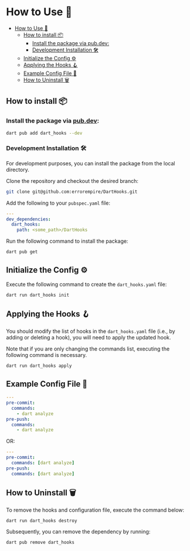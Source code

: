 # How to Use 🤷

- [How to Use 🤷](#how-to-use-)
  - [How to install 📦](#how-to-install-)
    - [Install the package via pub.dev:](#install-the-package-via-pubdev)
    - [Development Installation 🛠️](#development-installation-️)
  - [Initialize the Config ⚙️](#initialize-the-config-️)
  - [Applying the Hooks 🪝](#applying-the-hooks-)
  - [Example Config File 📁](#example-config-file-)
  - [How to Uninstall 🗑️](#how-to-uninstall-️)

## How to install 📦

### Install the package via [pub.dev](https://pub.dev/packages/dart_hooks):

```sh
dart pub add dart_hooks --dev
```

### Development Installation 🛠️

For development purposes, you can install the package from the local directory.

Clone the repository and checkout the desired branch:

```sh
git clone git@github.com:errorempire/DartHooks.git
```

Add the following to your `pubspec.yaml` file:

```yaml
---
dev_dependencies:
  dart_hooks:
    path: <some_path>/DartHooks
```

Run the following command to install the package:

```sh
dart pub get
```

## Initialize the Config ⚙️

Execute the following command to create the `dart_hooks.yaml` file:

```sh
dart run dart_hooks init
```

## Applying the Hooks 🪝

You should modify the list of hooks in the `dart_hooks.yaml` file (i.e., by adding or deleting a hook), you will need to apply the updated hook.

Note that if you are only changing the commands list, executing the following command is necessary.

```sh
dart run dart_hooks apply
```

## Example Config File 📁

```yaml
---
pre-commit:
  commands:
    - dart analyze
pre-push:
  commands:
    - dart analyze
```

OR:

```yaml
---
pre-commit:
  commands: [dart analyze]
pre-push:
  commands: [dart analyze]
```

## How to Uninstall 🗑️

To remove the hooks and configuration file, execute the command below:

```sh
dart run dart_hooks destroy
```

Subsequently, you can remove the dependency by running:

```sh
dart pub remove dart_hooks
```
